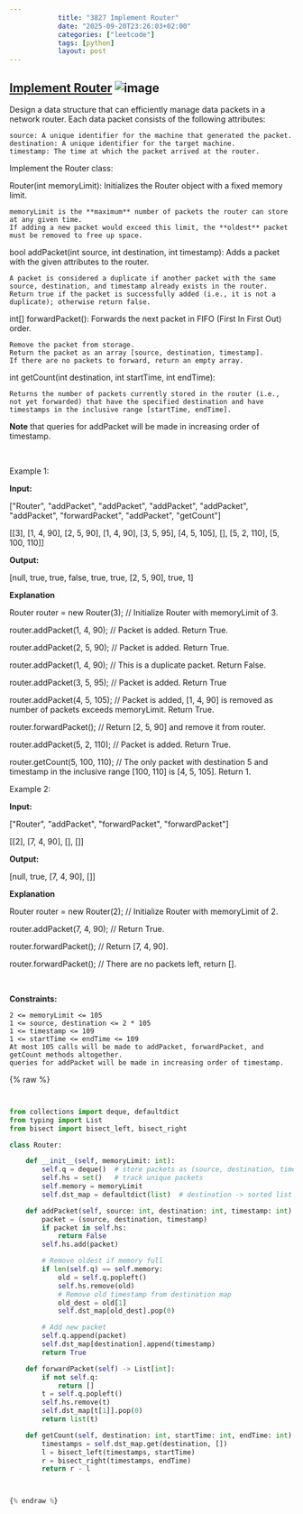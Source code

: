 ```yaml
---
            title: "3827 Implement Router"
            date: "2025-09-20T23:26:03+02:00"
            categories: ["leetcode"]
            tags: [python]
            layout: post
---
```

            
## [Implement Router](https://leetcode.com/problems/implement-router) ![image](https://img.shields.io/badge/Difficulty-Medium-orange)

Design a data structure that can efficiently manage data packets in a network router. Each data packet consists of the following attributes:

	source: A unique identifier for the machine that generated the packet.
	destination: A unique identifier for the target machine.
	timestamp: The time at which the packet arrived at the router.

Implement the Router class:

Router(int memoryLimit): Initializes the Router object with a fixed memory limit.

	memoryLimit is the **maximum** number of packets the router can store at any given time.
	If adding a new packet would exceed this limit, the **oldest** packet must be removed to free up space.

bool addPacket(int source, int destination, int timestamp): Adds a packet with the given attributes to the router.

	A packet is considered a duplicate if another packet with the same source, destination, and timestamp already exists in the router.
	Return true if the packet is successfully added (i.e., it is not a duplicate); otherwise return false.

int[] forwardPacket(): Forwards the next packet in FIFO (First In First Out) order.

	Remove the packet from storage.
	Return the packet as an array [source, destination, timestamp].
	If there are no packets to forward, return an empty array.

int getCount(int destination, int startTime, int endTime):

	Returns the number of packets currently stored in the router (i.e., not yet forwarded) that have the specified destination and have timestamps in the inclusive range [startTime, endTime].

**Note** that queries for addPacket will be made in increasing order of timestamp.

 

Example 1:

**Input:**

["Router", "addPacket", "addPacket", "addPacket", "addPacket", "addPacket", "forwardPacket", "addPacket", "getCount"]

[[3], [1, 4, 90], [2, 5, 90], [1, 4, 90], [3, 5, 95], [4, 5, 105], [], [5, 2, 110], [5, 100, 110]]

**Output:**

[null, true, true, false, true, true, [2, 5, 90], true, 1] 

**Explanation**

Router router = new Router(3); // Initialize Router with memoryLimit of 3.

router.addPacket(1, 4, 90); // Packet is added. Return True.

router.addPacket(2, 5, 90); // Packet is added. Return True.

router.addPacket(1, 4, 90); // This is a duplicate packet. Return False.

router.addPacket(3, 5, 95); // Packet is added. Return True

router.addPacket(4, 5, 105); // Packet is added, [1, 4, 90] is removed as number of packets exceeds memoryLimit. Return True.

router.forwardPacket(); // Return [2, 5, 90] and remove it from router.

router.addPacket(5, 2, 110); // Packet is added. Return True.

router.getCount(5, 100, 110); // The only packet with destination 5 and timestamp in the inclusive range [100, 110] is [4, 5, 105]. Return 1.

Example 2:

**Input:**

["Router", "addPacket", "forwardPacket", "forwardPacket"]

[[2], [7, 4, 90], [], []]

**Output:**

[null, true, [7, 4, 90], []] 

**Explanation**

Router router = new Router(2); // Initialize Router with memoryLimit of 2.

router.addPacket(7, 4, 90); // Return True.

router.forwardPacket(); // Return [7, 4, 90].

router.forwardPacket(); // There are no packets left, return [].

 

**Constraints:**

	2 <= memoryLimit <= 105
	1 <= source, destination <= 2 * 105
	1 <= timestamp <= 109
	1 <= startTime <= endTime <= 109
	At most 105 calls will be made to addPacket, forwardPacket, and getCount methods altogether.
	queries for addPacket will be made in increasing order of timestamp.

{% raw %}


```python


from collections import deque, defaultdict
from typing import List
from bisect import bisect_left, bisect_right

class Router:

    def __init__(self, memoryLimit: int):
        self.q = deque()  # store packets as (source, destination, timestamp)
        self.hs = set()   # track unique packets
        self.memory = memoryLimit
        self.dst_map = defaultdict(list)  # destination -> sorted list of timestamps

    def addPacket(self, source: int, destination: int, timestamp: int) -> bool:
        packet = (source, destination, timestamp)
        if packet in self.hs:
            return False
        self.hs.add(packet)

        # Remove oldest if memory full
        if len(self.q) == self.memory:
            old = self.q.popleft()
            self.hs.remove(old)
            # Remove old timestamp from destination map
            old_dest = old[1]
            self.dst_map[old_dest].pop(0)

        # Add new packet
        self.q.append(packet)
        self.dst_map[destination].append(timestamp)
        return True

    def forwardPacket(self) -> List[int]:
        if not self.q:
            return []
        t = self.q.popleft()
        self.hs.remove(t)
        self.dst_map[t[1]].pop(0)
        return list(t)

    def getCount(self, destination: int, startTime: int, endTime: int) -> int:
        timestamps = self.dst_map.get(destination, [])
        l = bisect_left(timestamps, startTime)
        r = bisect_right(timestamps, endTime)
        return r - l



{% endraw %}
```
